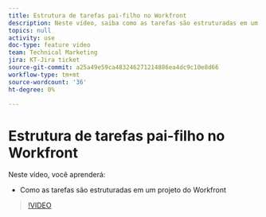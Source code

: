 ```yaml
---
title: Estrutura de tarefas pai-filho no Workfront
description: Neste vídeo, saiba como as tarefas são estruturadas em um projeto do Workfront
topics: null
activity: use
doc-type: feature video
team: Technical Marketing
jira: KT-Jira ticket
source-git-commit: a25a49e59ca483246271214886ea4dc9c10e8d66
workflow-type: tm+mt
source-wordcount: '36'
ht-degree: 0%

---
```


# Estrutura de tarefas pai-filho no Workfront

Neste vídeo, você aprenderá:

* Como as tarefas são estruturadas em um projeto do Workfront

>[!VIDEO](https://video.tv.adobe.com/v/335087/?quality=12&learn=on)